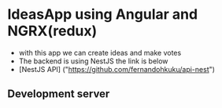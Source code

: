 # IdeasApp using Angular and NGRX(redux) 
 
 - with this app we can create ideas and make votes
 - The backend is using NestJS the link is below
 - [NestJS API] ("https://github.com/fernandohkuku/api-nest")

## Development server
  


